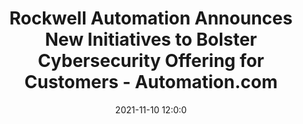 ---
"title": "Rockwell Automation Announces New Initiatives to Bolster Cybersecurity Offering for Customers - Automation.com"
"date": "2021-11-10 12:0:0"
"feed_name": "GOOGLENEWSINDUSTRIAL"
"feed_website": "https://news.google.com/search?q=industrial%2Bincident&hl=en-US&gl=US&ceid=US:en"
"feed_rss": "https://news.google.com/rss/search?q=industrial%2Bincident&hl=en-US&gl=US&ceid=US:en"
"link": "https://www.automation.com/en-us/articles/november-2021/rockwell-automation-initiatives-cybersecurity"
"source": "{'href': 'https://www.automation.com', 'title': 'Automation.com'}"
"file": "_posts/2021-1-1-a02022d7593c337b1497799825a3363ff3877de3.md"
"accident": "0"
"drilling": "0"
"dead": "0"
"injured": "0"
"arrested": "0"
"place": "unknown place"
"where": "unknown site"
"causes": "unknown"
"place_uri": "unknown place"
---